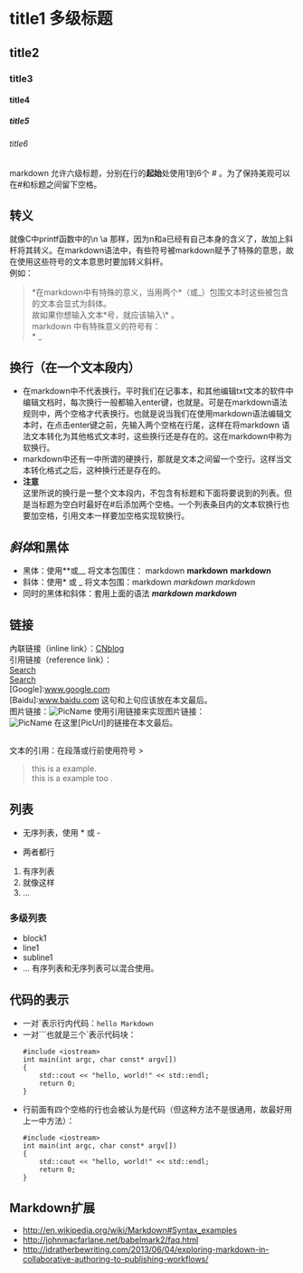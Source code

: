 # title1 多级标题
## title2
### title3
#### title4
##### title5
###### title6
markdown 允许六级标题，分别在行的**起始**处使用1到6个 # 。为了保持美观可以在#和标题之间留下空格。  

## 转义
就像C中printf函数中的\n \a 那样，因为n和a已经有自己本身的含义了，故加上斜杆将其转义。在markdown语法中，有些符号被markdown赋予了特殊的意思，故在使用这些符号的文本意思时要加转义斜杆。  
例如：
> \*在markdown中有特殊的意义，当用两个\*（或\_）包围文本时这些被包含的文本会显式为斜体。  
> 故如果你想输入文本\*号，就应该输入\\\*  。  
> markdown 中有特殊意义的符号有：  
> \*   \_   


## 换行（在一个文本段内）
*	在markdown中<cr>不代表换行。平时我们在记事本，和其他编辑txt文本的软件中编辑文档时，每次换行一般都输入enter键，也就是<cr>。可是在markdown语法规则中，两个空格才代表换行。也就是说当我们在使用markdown语法编辑文本时，在点击enter键之前，先输入两个空格在行尾，这样在将markdown 语法文本转化为其他格式文本时，这些换行还是存在的。这在markdown中称为软换行。
*	markdown中还有一中所谓的硬换行，那就是文本之间留一个空行。这样当文本转化格式之后，这种换行还是存在的。
*	**注意**  
这里所说的换行是一整个文本段内，不包含有标题和下面将要说到的列表。但是当标题为空白时最好在#后添加两个空格。一个列表条目内的文本软换行也要加空格，引用文本一样要加空格实现软换行。

## *斜体*和**黑体**
*	黑体：使用\*\*或\_\_ 将文本包围住： markdown  **markdown**  __markdown__
*	斜体：使用\* 或 \_ 将文本包围：markdown *markdown*  _markdown_
*	同时的黑体和斜体：套用上面的语法 ***markdown***  **_markdown_**

## 链接
內联链接（inline link）：[CNblog](www.cnblog.com)  
引用链接（reference link）：  
		[Search][Google]  
		[Search][Baidu]  
		\[Google\]:www.google.com     
		\[Baidu\]:www.baidu.com   这句和上句应该放在本文最后。  
图片链接：![PicName]( http://octodex.github.com/images/foundingfather_v2.png)
使用引用链接来实现图片链接：  
![PicName][PicUrl] 在这里\[PicUrl\]的链接在本文最后。 

##  
文本的引用：在段落或行前使用符号 >  
>this is a example.  
>this is a example too .  

## 列表
*	无序列表，使用 \* 或 \-
-	两者都行

1.	有序列表
2.	就像这样
3.	...
### 多级列表
*	block1
 *	line1
  *	subline1
  *	...
有序列表和无序列表可以混合使用。  

## 代码的表示
-	一对\`表示行内代码：`hello Markdown`  
-	一对\`\`\`也就是三个\`表示代码块：
	```
    #include <iostream>
	int main(int argc, char const* argv[])
	{
		std::cout << "hello, world!" << std::endl;
		return 0;
	}
	```
-	行前面有四个空格的行也会被认为是代码（但这种方法不是很通用，故最好用上一中方法）：
	```
	#include <iostream>
	int main(int argc, char const* argv[])
	{
		std::cout << "hello, world!" << std::endl;
		return 0;
	}
    ```

## Markdown扩展
*	http://en.wikipedia.org/wiki/Markdown#Syntax_examples
*	http://johnmacfarlane.net/babelmark2/faq.html
*	http://idratherbewriting.com/2013/06/04/exploring-markdown-in-collaborative-authoring-to-publishing-workflows/

[Google]:www.google.com  
[Baidu]:www.baidu.com  
[PicUrl]:http://octodex.github.com/images/founding-father.jpg
